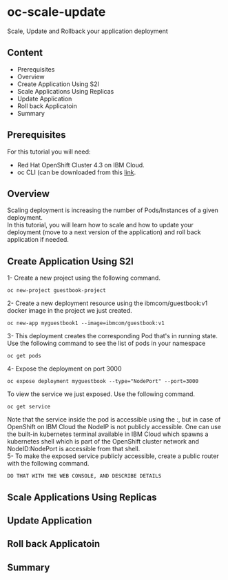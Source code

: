 # oc-scale-update
Scale, Update and Rollback your application deployment
## Content
- Prerequisites
- Overview
- Create Application Using S2I
- Scale Applications Using Replicas
- Update Application
- Roll back Applicatoin
- Summary

## Prerequisites
For this tutorial you will need:
 - Red Hat OpenShift Cluster 4.3 on IBM Cloud.
- oc CLI (can be downloaded from this <a href="https://mirror.openshift.com/pub/openshift-v4/clients/oc/4.3/">link</a>.
## Overview
Scaling deployment is increasing the number of Pods/Instances of a given deployment.<br>
In this tutorial, you will learn how to scale and how to update your deployment (move to a next version of the application) and roll back application if needed.
## Create Application Using S2I
1- Create a new project using the following command.<br>
```
oc new-project guestbook-project
```
2- Create a new deployment resource using the ibmcom/guestbook:v1 docker image in the project we just created.<br>
```
oc new-app myguestbook1 --image=ibmcom/guestbook:v1
```
3- This deployment creates the corresponding Pod that's in running state. Use the following command to see the list of pods in your namespace<br>
```
oc get pods
```
4- Expose the deployment on port 3000<br>
```
oc expose deployment myguestbook --type="NodePort" --port=3000
```
To view the service we just exposed. Use the following command.<br>
```
oc get service
```
Note that the service inside the pod is accessible using the <Node IP>:<NodePort>, but in case of OpenShift on IBM Cloud the NodeIP is not publicly accessible. One can use the built-in kubernetes terminal available in IBM Cloud which spawns a kubernetes shell which is part of the OpenShift cluster network and NodeID:NodePort is accessible from that shell.<br>
 5- To make the exposed service publicly accessible, create a public router with the following command.<br>
 ```
 DO THAT WITH THE WEB CONSOLE, AND DESCRIBE DETAILS
 ```
## Scale Applications Using Replicas
## Update Application
## Roll back Applicatoin
## Summary
